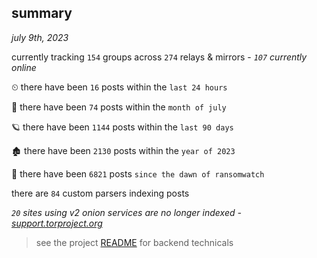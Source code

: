 
## summary
_july 9th, 2023_

currently tracking `154` groups across `274` relays & mirrors - _`107` currently online_

⏲ there have been `16` posts within the `last 24 hours`

🦈 there have been `74` posts within the `month of july`

🪐 there have been `1144` posts within the `last 90 days`

🏚 there have been `2130` posts within the `year of 2023`

🦕 there have been `6821` posts `since the dawn of ransomwatch`

there are `84` custom parsers indexing posts

_`20` sites using v2 onion services are no longer indexed - [support.torproject.org](https://support.torproject.org/onionservices/v2-deprecation/)_

> see the project [README](https://github.com/joshhighet/ransomwatch#ransomwatch--) for backend technicals
